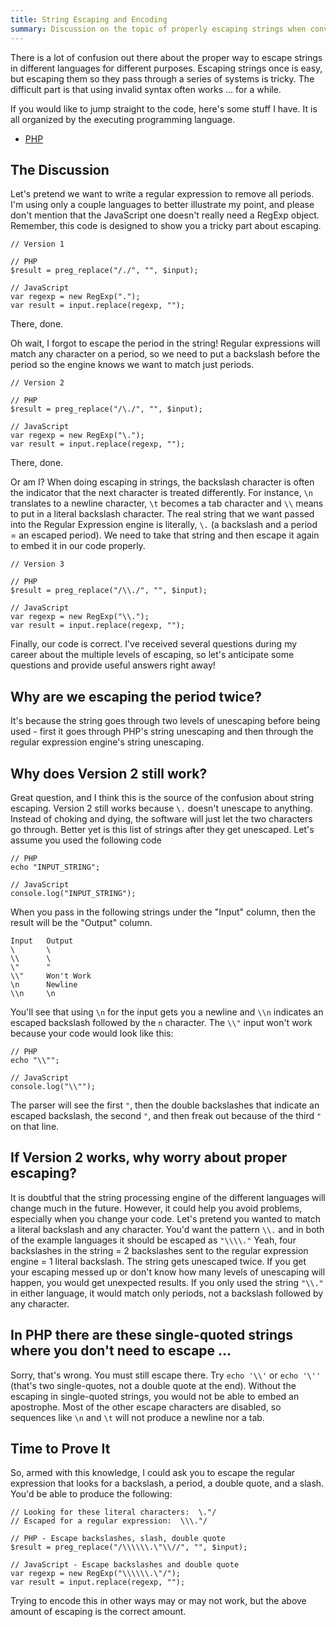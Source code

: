 ```yaml
---
title: String Escaping and Encoding
summary: Discussion on the topic of properly escaping strings when converting from one language or system to another.  Some code examples are included.
---
```


There is a lot of confusion out there about the proper way to escape strings in different languages for different purposes.  Escaping strings once is easy, but escaping them so they pass through a series of systems is tricky.  The difficult part is that using invalid syntax often works ... for a while.

If you would like to jump straight to the code, here's some stuff I have.  It is all organized by the executing programming language.

* [PHP](php/)


The Discussion
--------------

Let's pretend we want to write a regular expression to remove all periods.  I'm using only a couple languages to better illustrate my point, and please don't mention that the JavaScript one doesn't really need a RegExp object.  Remember, this code is designed to show you a tricky part about escaping.

    // Version 1

    // PHP
    $result = preg_replace("/./", "", $input);

    // JavaScript
    var regexp = new RegExp(".");
    var result = input.replace(regexp, "");

There, done.

Oh wait, I forgot to escape the period in the string!  Regular expressions will match any character on a period, so we need to put a backslash before the period so the engine knows we want to match just periods.

    // Version 2

    // PHP
    $result = preg_replace("/\./", "", $input);

    // JavaScript
    var regexp = new RegExp("\.");
    var result = input.replace(regexp, "");

There, done.

Or am I?  When doing escaping in strings, the backslash character is often the indicator that the next character is treated differently.  For instance, `\n` translates to a newline character, `\t` becomes a tab character and `\\` means to put in a literal backslash character.  The real string that we want passed into the Regular Expression engine is literally, `\.` (a backslash and a period = an escaped period).  We need to take that string and then escape it again to embed it in our code properly.

    // Version 3

    // PHP
    $result = preg_replace("/\\./", "", $input);

    // JavaScript
    var regexp = new RegExp("\\.");
    var result = input.replace(regexp, "");

Finally, our code is correct.  I've received several questions during my career about the multiple levels of escaping, so let's anticipate some questions and provide useful answers right away!


Why are we escaping the period twice?
-------------------------------------

It's because the string goes through two levels of unescaping before being used - first it goes through PHP's string unescaping and then through the regular expression engine's string unescaping.


Why does Version 2 still work?
------------------------------

Great question, and I think this is the source of the confusion about string escaping.  Version 2 still works because `\.` doesn't unescape to anything.  Instead of choking and dying, the software will just let the two characters go through.  Better yet is this list of strings after they get unescaped.  Let's assume you used the following code

    // PHP
    echo "INPUT_STRING";

    // JavaScript
    console.log("INPUT_STRING");

When you pass in the following strings under the "Input" column, then the result will be the "Output" column.

    Input   Output
    \       \
    \\      \
    \"      "
    \\"     Won't Work
    \n      Newline
    \\n     \n

You'll see that using `\n` for the input gets you a newline and `\\n` indicates an escaped backslash followed by the `n` character.  The `\\"` input won't work because your code would look like this:

    // PHP
    echo "\\"";

    // JavaScript
    console.log("\\"");

The parser will see the first `"`, then the double backslashes that indicate an escaped backslash, the second `"`, and then freak out because of the third `"` on that line.


If Version 2 works, why worry about proper escaping?
----------------------------------------------------

It is doubtful that the string processing engine of the different languages will change much in the future.  However, it could help you avoid problems, especially when you change your code.  Let's pretend you wanted to match a literal backslash and any character.  You'd want the pattern `\\.` and in both of the example languages it should be escaped as `"\\\\."` Yeah, four backslashes in the string = 2 backslashes sent to the regular expression engine = 1 literal backslash.  The string gets unescaped twice.  If you get your escaping messed up or don't know how many levels of unescaping will happen, you would get unexpected results.  If you only used the string `"\\."` in either language, it would match only periods, not a backslash followed by any character.


In PHP there are these single-quoted strings where you don't need to escape ...
-------------------------------------------------------------------------------

Sorry, that's wrong.  You must still escape there.  Try `echo '\\'` or `echo '\''` (that's two single-quotes, not a double quote at the end).  Without the escaping in single-quoted strings, you would not be able to embed an apostrophe.  Most of the other escape characters are disabled, so sequences like `\n` and `\t` will not produce a newline nor a tab.


Time to Prove It
----------------

So, armed with this knowledge, I could ask you to escape the regular expression that looks for a backslash, a period, a double quote, and a slash.  You'd be able to produce the following:

    // Looking for these literal characters:  \."/
    // Escaped for a regular expression:  \\\."/

    // PHP - Escape backslashes, slash, double quote
    $result = preg_replace("/\\\\\\.\"\\//", "", $input);

    // JavaScript - Escape backslashes and double quote
    var regexp = new RegExp("\\\\\\.\"/");
    var result = input.replace(regexp, "");

Trying to encode this in other ways may or may not work, but the above amount of escaping is the correct amount.
